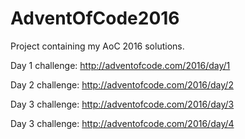 # AdventOfCode2016
Project containing my AoC 2016 solutions. 

Day 1 challenge: http://adventofcode.com/2016/day/1 

Day 2 challenge: http://adventofcode.com/2016/day/2 

Day 3 challenge: http://adventofcode.com/2016/day/3 

Day 3 challenge: http://adventofcode.com/2016/day/4


